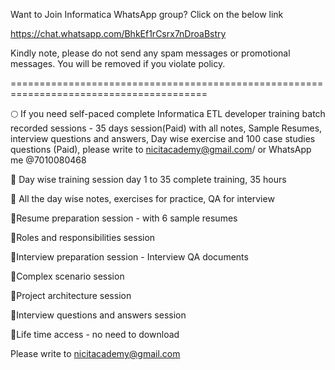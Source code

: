 Want to Join Informatica WhatsApp group? Click on the below link

https://chat.whatsapp.com/BhkEf1rCsrx7nDroaBstry

Kindly note, please do not send any spam messages or promotional messages. 
You will be removed if you violate policy. 

========================================================================================


🌕 If you need self-paced complete Informatica ETL developer training batch recorded sessions - 35 days session(Paid) with all notes, Sample Resumes, interview questions and answers, Day wise exercise and 100 case studies questions (Paid), please write to nicitacademy@gmail.com/ or WhatsApp me @7010080468

📌 Day wise training session day 1 to 35 complete training, 35 hours

📌 All the day wise notes, exercises for practice, QA for interview

📌Resume preparation session - with 6 sample resumes

📌Roles and responsibilities session

📌Interview preparation session - Interview QA documents

📌Complex scenario session

📌Project architecture session

📌Interview questions and answers session

📌Life time access - no need to download

Please write to nicitacademy@gmail.com



